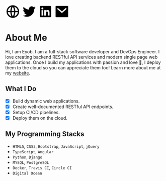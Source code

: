 [![Website](./assets/fonts/web.svg)](https://www.eyob.tech) [![Twitter](./assets/fonts/twitter.svg)](https://twitter.com/eyobofficial)  [![LinkedIn](./assets/fonts/linkedin.svg)](https://www.linkedin.com/in/eyob-tariku/)  [![E-mail](./assets/fonts/email.svg)](mailto:hello@eyob.tech)

# About Me

Hi, I am Eyob. I am a full-stack software developer and DevOps Engineer. I love creating backend RESTful API services and modern single page web applications. Once I build my applications with passion and love :green_heart:, I deploy them to the cloud so you can appreciate them too! Learn more about me at my [website](www.eyob.tech).

## What I Do
- [x] Build dynamic web applications.
- [x] Create well-documented RESTful API endpoints.
- [x] Setup CI/CD pipelines.
- [x] Deploy them on the cloud.

## My Programming Stacks
* `HTML5`, `CSS3`, `Bootstrap`, `JavaScript`, `jQuery`
* `TypeScript`, `Angular`
* `Python`, `Django`
* `MYSQL`, `PostgreSQL`
* `Docker`, `Travis CI`, `Circle CI`
* `Digital Ocean`
